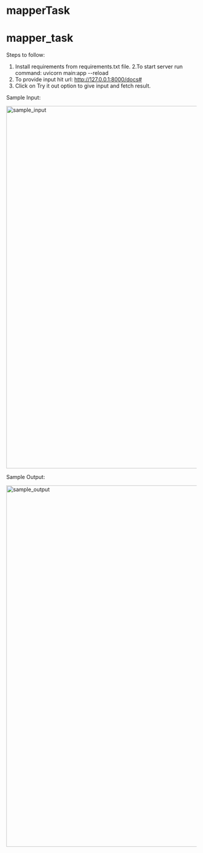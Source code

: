 # mapperTask
# mapper_task


Steps to follow:
1. Install requirements from requirements.txt file.
2.To start server run command: uvicorn main:app --reload
3. To provide input hit url: http://127.0.0.1:8000/docs#
4. Click on Try it out option to give input and fetch result.

Sample Input: 

<img width="960" alt="sample_input" src="https://drive.google.com/file/d/1xpwZ3G4WVNDsH5qjB9HU1_fOLI_NkouY/view?usp=sharing">

Sample Output:

<img width="957" alt="sample_output" src="https://drive.google.com/file/d/1-HQjciCHJWaNp-uRSB8bAlTAua3O3DBr/view?usp=sharing">
